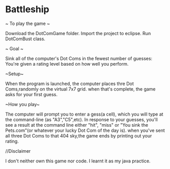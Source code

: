 # Battleship

~ To play the game ~

Download the DotComGame folder. 
Import the project to eclipse.
Run DotComBust class.

~ Goal ~

Sink all of the computer's Dot Coms in the fewest number of guesses:
You're given a rating level based on how well you perform.

~Setup~

When the program is launched, the computer places thre Dot Coms,randomly on the virtual 7x7 grid. when that's complete, the game asks for your first guess.

~How you play~

The computer will prompt you to enter a gess(a cell), which you will type at the command-line
(as "A3","C5",etc). In response to your guesses, you'll see a result at the command line either "hit",
"miss" or "You sink the Pets.com"(or whatever your lucky Dot Com of the day is). when you've sent all three Dot Coms to that 404 sky,the game ends by printing out your rating.

//Disclaimer

I don't neither own this game nor code.
I learnt it as my java practice.

